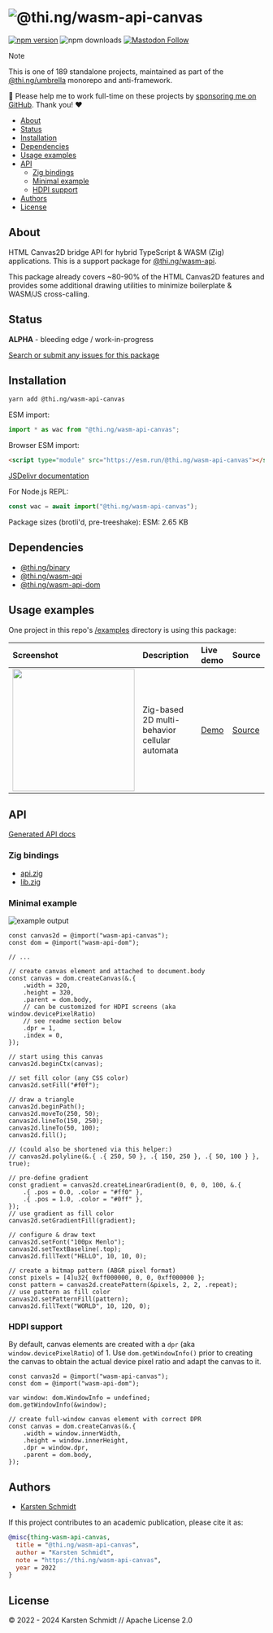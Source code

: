 <!-- This file is generated - DO NOT EDIT! -->
<!-- Please see: https://github.com/thi-ng/umbrella/blob/develop/CONTRIBUTING.md#changes-to-readme-files -->
# ![@thi.ng/wasm-api-canvas](https://media.thi.ng/umbrella/banners-20230807/thing-wasm-api-canvas.svg?91454960)

[![npm version](https://img.shields.io/npm/v/@thi.ng/wasm-api-canvas.svg)](https://www.npmjs.com/package/@thi.ng/wasm-api-canvas)
![npm downloads](https://img.shields.io/npm/dm/@thi.ng/wasm-api-canvas.svg)
[![Mastodon Follow](https://img.shields.io/mastodon/follow/109331703950160316?domain=https%3A%2F%2Fmastodon.thi.ng&style=social)](https://mastodon.thi.ng/@toxi)

> [!NOTE]
> This is one of 189 standalone projects, maintained as part
> of the [@thi.ng/umbrella](https://github.com/thi-ng/umbrella/) monorepo
> and anti-framework.
>
> 🚀 Please help me to work full-time on these projects by [sponsoring me on
> GitHub](https://github.com/sponsors/postspectacular). Thank you! ❤️

- [About](#about)
- [Status](#status)
- [Installation](#installation)
- [Dependencies](#dependencies)
- [Usage examples](#usage-examples)
- [API](#api)
  - [Zig bindings](#zig-bindings)
  - [Minimal example](#minimal-example)
  - [HDPI support](#hdpi-support)
- [Authors](#authors)
- [License](#license)

## About

HTML Canvas2D bridge API for hybrid TypeScript & WASM (Zig) applications. This is a support package for [@thi.ng/wasm-api](https://github.com/thi-ng/umbrella/tree/develop/packages/wasm-api).

This package already covers ~80-90% of the HTML Canvas2D features and provides
some additional drawing utilities to minimize boilerplate & WASM/JS cross-calling.

## Status

**ALPHA** - bleeding edge / work-in-progress

[Search or submit any issues for this package](https://github.com/thi-ng/umbrella/issues?q=%5Bwasm-api-canvas%5D+in%3Atitle)

## Installation

```bash
yarn add @thi.ng/wasm-api-canvas
```

ESM import:

```ts
import * as wac from "@thi.ng/wasm-api-canvas";
```

Browser ESM import:

```html
<script type="module" src="https://esm.run/@thi.ng/wasm-api-canvas"></script>
```

[JSDelivr documentation](https://www.jsdelivr.com/)

For Node.js REPL:

```js
const wac = await import("@thi.ng/wasm-api-canvas");
```

Package sizes (brotli'd, pre-treeshake): ESM: 2.65 KB

## Dependencies

- [@thi.ng/binary](https://github.com/thi-ng/umbrella/tree/develop/packages/binary)
- [@thi.ng/wasm-api](https://github.com/thi-ng/umbrella/tree/develop/packages/wasm-api)
- [@thi.ng/wasm-api-dom](https://github.com/thi-ng/umbrella/tree/develop/packages/wasm-api-dom)

## Usage examples

One project in this repo's
[/examples](https://github.com/thi-ng/umbrella/tree/develop/examples)
directory is using this package:

| Screenshot                                                                                                          | Description                                   | Live demo                                          | Source                                                                          |
|:--------------------------------------------------------------------------------------------------------------------|:----------------------------------------------|:---------------------------------------------------|:--------------------------------------------------------------------------------|
| <img src="https://raw.githubusercontent.com/thi-ng/umbrella/develop/assets/examples/zig-cellular.jpg" width="240"/> | Zig-based 2D multi-behavior cellular automata | [Demo](https://demo.thi.ng/umbrella/zig-cellular/) | [Source](https://github.com/thi-ng/umbrella/tree/develop/examples/zig-cellular) |

## API

[Generated API docs](https://docs.thi.ng/umbrella/wasm-api-canvas/)

### Zig bindings

- [api.zig](https://github.com/thi-ng/umbrella/blob/develop/packages/wasm-api-canvas/zig/api.zig)
- [lib.zig](https://github.com/thi-ng/umbrella/blob/develop/packages/wasm-api-canvas/zig/lib.zig)

### Minimal example

![example output](https://raw.githubusercontent.com/thi-ng/umbrella/develop/assets/wasm-api-canvas/readme.png)

```zig
const canvas2d = @import("wasm-api-canvas");
const dom = @import("wasm-api-dom");

// ...

// create canvas element and attached to document.body
const canvas = dom.createCanvas(&.{
    .width = 320,
    .height = 320,
    .parent = dom.body,
    // can be customized for HDPI screens (aka window.devicePixelRatio)
    // see readme section below
    .dpr = 1,
    .index = 0,
});

// start using this canvas
canvas2d.beginCtx(canvas);

// set fill color (any CSS color)
canvas2d.setFill("#f0f");

// draw a triangle
canvas2d.beginPath();
canvas2d.moveTo(250, 50);
canvas2d.lineTo(150, 250);
canvas2d.lineTo(50, 100);
canvas2d.fill();

// (could also be shortened via this helper:)
// canvas2d.polyline(&.{ .{ 250, 50 }, .{ 150, 250 }, .{ 50, 100 } }, true);

// pre-define gradient
const gradient = canvas2d.createLinearGradient(0, 0, 0, 100, &.{
    .{ .pos = 0.0, .color = "#ff0" },
    .{ .pos = 1.0, .color = "#0ff" },
});
// use gradient as fill color
canvas2d.setGradientFill(gradient);

// configure & draw text
canvas2d.setFont("100px Menlo");
canvas2d.setTextBaseline(.top);
canvas2d.fillText("HELLO", 10, 10, 0);

// create a bitmap pattern (ABGR pixel format)
const pixels = [4]u32{ 0xff000000, 0, 0, 0xff000000 };
const pattern = canvas2d.createPattern(&pixels, 2, 2, .repeat);
// use pattern as fill color
canvas2d.setPatternFill(pattern);
canvas2d.fillText("WORLD", 10, 120, 0);
```

### HDPI support

By default, canvas elements are created with a `dpr` (aka
`window.devicePixelRatio`) of 1. Use `dom.getWindowInfo()` prior to creating the
canvas to obtain the actual device pixel ratio and adapt the canvas to it.

```zig
const canvas2d = @import("wasm-api-canvas");
const dom = @import("wasm-api-dom");

var window: dom.WindowInfo = undefined;
dom.getWindowInfo(&window);

// create full-window canvas element with correct DPR
const canvas = dom.createCanvas(&.{
    .width = window.innerWidth,
    .height = window.innerHeight,
    .dpr = window.dpr,
    .parent = dom.body,
});
```

## Authors

- [Karsten Schmidt](https://thi.ng)

If this project contributes to an academic publication, please cite it as:

```bibtex
@misc{thing-wasm-api-canvas,
  title = "@thi.ng/wasm-api-canvas",
  author = "Karsten Schmidt",
  note = "https://thi.ng/wasm-api-canvas",
  year = 2022
}
```

## License

&copy; 2022 - 2024 Karsten Schmidt // Apache License 2.0

